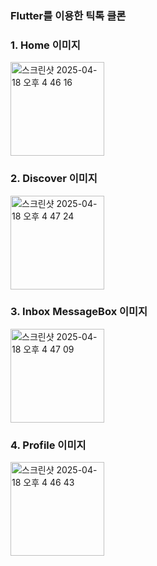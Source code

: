 ### Flutter를 이용한 틱톡 클론

### 1. Home 이미지
<img width="150" alt="스크린샷 2025-04-18 오후 4 46 16" src="https://github.com/user-attachments/assets/e9520722-1db5-47f3-919f-1c32761d1fed" />

<br>

### 2. Discover 이미지
<img width="150" alt="스크린샷 2025-04-18 오후 4 47 24" src="https://github.com/user-attachments/assets/72341cfb-3123-489b-8b70-42148154cb18" />

<br>

### 3. Inbox MessageBox 이미지

<img width="150" alt="스크린샷 2025-04-18 오후 4 47 09" src="https://github.com/user-attachments/assets/6be27ecc-05ac-42f4-9967-3e789defc16c" />

<br>

### 4. Profile 이미지

<img width="150" alt="스크린샷 2025-04-18 오후 4 46 43" src="https://github.com/user-attachments/assets/5974ee64-c8ae-4028-b10e-1e7b9d6368df" />
